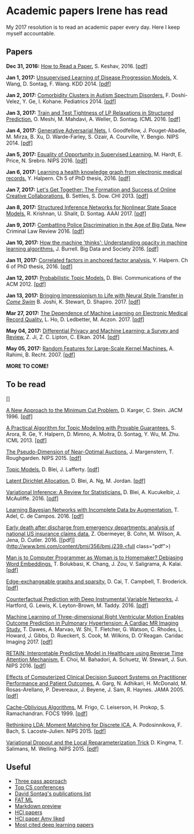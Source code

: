 # Academic papers Irene has read

My 2017 resolution is to read an academic paper every day. Here I keep myself accountable.

## Papers

**Dec 31, 2016:** [How to Read a Paper.](writeups/howto_read.md) S. Keshav, 2016. [[pdf]](http://blizzard.cs.uwaterloo.ca/keshav/home/Papers/data/07/paper-reading.pdf)

**Jan 1, 2017:** [Unsupervised Learning of Disease Progression Models.](writeups/WanSonWan_kdd14.md) X. Wang, D. Sontag, F. Wang. KDD 2014. [[pdf]](http://cs.nyu.edu/~dsontag/papers/WanSonWan_kdd14.pdf)

**Jan 2, 2017:** [Comorbidity Clusters in Autism Spectrum Disorders.](writeups/DosGeKoh_ped2014.md) F. Doshi-Velez, Y. Ge, I. Kohane. Pediatrics 2014. [[pdf]](http://pediatrics.aappublications.org/content/133/1/e54.full-text.pdf)

**Jan 3, 2017:** [Train and Test Tightness of LP Relaxations in Structured Prediction.](writeups/MeshiEtAl_icml16.md) O. Meshi, M. Mahdavi, A. Weller, D. Sontag. ICML 2016. [[pdf]](http://cs.nyu.edu/~dsontag/papers/MeshiEtAl_icml16.pdf)

**Jan 4, 2017:** [Generative Adversarial Nets.](writeups/GoodEtAl_nips14.md) I. Goodfellow, J. Pouget-Abadie, M. Mirza, B. Xu, D. Warde-Farley, S. Ozair, A. Courville, Y. Bengio. NIPS 2014. [[pdf]](https://arxiv.org/pdf/1406.2661v1.pdf)

**Jan 5, 2017:** [Equality of Opportunity in Supervised Learning.](writeups/HarPriSre_nips16.md) M. Hardt, E. Price, N. Srebro. NIPS 2016. [[pdf]](https://arxiv.org/pdf/1610.02413v1.pdf)

**Jan 6, 2017:** [Learning a health knowledge graph from electronic medical records.](writeups/Halpern_ch5.md) Y. Halpern. Ch 5 of PhD thesis, 2016. [[pdf]](http://www.cs.nyu.edu/~halpern/files/halpern_thesis.pdf)

**Jan 7, 2017:** [Let's Get Together: The Formation and Success of Online Creative Collaborations.](writeups/SetDow_chi13.md) B. Settles, S. Dow. CHI 2013. [[pdf]](http://burrsettles.com/pub/settles.chi13.pdf)

**Jan 8, 2017:** [Structured Inference Networks for Nonlinear State Space Models.](writeups/KriShaSon_aaai17.md) R. Krishnan, U. Shalit, D. Sontag. AAAI 2017. [[pdf]](https://arxiv.org/pdf/1609.09869v2.pdf)

**Jan 9, 2017:** [Combatting Police Discrimination in the Age of Big Data.](writeups/GoelEtAl_nclr16.md) New Criminal Law Review 2016. [[pdf]](https://5harad.com/papers/policing-the-police.pdf)

**Jan 10, 2017:** [How the machine 'thinks': Understanding opacity in machine learning algorithms.](writeups/Burrell_bds16.md) J. Burrell. Big Data and Society 2016. [[pdf]](http://journals.sagepub.com/doi/pdf/10.1177/2053951715622512)

**Jan 11, 2017:** [Correlated factors in anchored factor analysis.](writeups/Halpern_ch6.md) Y. Halpern. Ch 6 of PhD thesis, 2016. [[pdf]](http://www.cs.nyu.edu/~halpern/files/halpern_thesis.pdf)

**Jan 12, 2017:** [Probabilistic Topic Models.](writeups/Blei_acm12.md) D. Blei. Communications of the ACM 2012. [[pdf]](https://www.cs.princeton.edu/~blei/papers/Blei2012.pdf)

**Jan 13, 2017:** [Bringing Impressionism to Life with Neural Style Transfer in *Come Swim*](writeups/JosSteSha_17.md) B. Joshi, K. Stewart, D. Shapiro. 2017. [[pdf]](https://arxiv.org/pdf/1701.04928v1.pdf)

**Mar 27, 2017:** [The Dependence of Machine Learning on Electronic Medical Record Quality.](writeups/HoLedAcz_17.md) L. Ho, D. Ledbetter, M. Aczon. 2017. [[pdf]](https://arxiv.org/pdf/1703.08251.pdf)

**May 04, 2017:** [Differential Privacy and Machine Learning: a Survey and Review.](writeups/JiLipElk14.md) Z. Ji, Z. C. Lipton, C. Elkan. 2014. [[pdf]](https://arxiv.org/pdf/1412.7584.pdf)

**May 05, 2017:** [Random Features for Large-Scale Kernel Machines.](writeups/RahRec07.md) A. Rahimi, B. Recht. 2007. [[pdf]](https://people.eecs.berkeley.edu/~brecht/papers/07.rah.rec.nips)

**MORE TO COME!**

## To be read

[]

[A New Approach to the Minimum Cut Problem.](writeups/KarSte_jacm96.md) D. Karger, C. Stein. JACM 1996. [[pdf]](http://delivery.acm.org/10.1145/240000/234534/p601-karger.pdf?ip=18.111.34.118&id=234534&acc=ACTIVE%20SERVICE&key=7777116298C9657D%2EDE5F786C30E1A3B4%2E4D4702B0C3E38B35%2E4D4702B0C3E38B35&CFID=728388402&CFTOKEN=74744216&__acm__=1487184581_c356903984f56508e3737417ff6a361d)


[A Practical Algorithm for Topic Modeling with Provable Guarantees.](writeups/AroraEtAl_icml13.md) S. Arora, R. Ge, Y. Halpern, D. Mimno, A. Moitra, D. Sontag, Y. Wu, M. Zhu. ICML 2013. [[pdf]](http://cs.nyu.edu/~dsontag/papers/AroraEtAl_icml13.pdf)

[The Pseudo-Dimension of Near-Optimal Auctions.](writeups/MorRou_nips15.md) J. Margenstern, T. Roughgarden. NIPS 2015. [[pdf]](https://arxiv.org/pdf/1506.03684.pdf)

[Topic Models.](writeups/BleLaf_09.md) D. Blei, J. Lafferty. [[pdf]](https://www.cs.princeton.edu/~blei/papers/BleiLafferty2009.pdf)

[Latent Dirichlet Allocation.](writeups/BleNgJor_jmlr03.md) D. Blei, A. Ng, M. Jordan. [[pdf]](http://www.jmlr.org/papers/volume3/blei03a/blei03a.pdf)

[Variational Inference: A Review for Statisticians.](writeups/BleNgJor_jmlr03.md) D. Blei, A. Kucukelbir, J. McAuliffe. 2016. [[pdf]](https://arxiv.org/pdf/1601.00670.pdf)

[Learning Bayesian Networks with Incomplete Data by Augmentation.](writeups/BleNgJor_jmlr03.md) T. Adel, C. de Campos. 2016. [[pdf]](https://arxiv.org/pdf/1608.07734.pdf)

[Early death after discharge from emergency departments: analysis of national US insurance claims data.](writeups/BleNgJor_jmlr03.md) Z. Obermeyer, B. Cohn, M. Wilson, A. Jena, D. Cutler. 2016. [[pdf]](http://www.bmj.com/content/bmj/356/bmj.j239.<full class="pdf"></full>)


[Man is to Computer Programmer as Woman is to Homemaker? Debiasing Word Embeddings.](writeups/BoluEtAl_nips16.md) T. Bolukbasi, K. Chang, J. Zou, V. Saligrama, A. Kalai. [[pdf]](https://papers.nips.cc/paper/6228-man-is-to-computer-programmer-as-woman-is-to-homemaker-debiasing-word-embeddings.pdf)

[Edge-exchangeable graphs and sparsity.](writeups/CaiCamBro_nips16.md) D. Cai, T. Campbell, T. Broderick. [[pdf]](https://papers.nips.cc/paper/6586-edge-exchangeable-graphs-and-sparsity.pdf)

[Counterfactual Prediction with Deep Instrumental Variable Networks.](writeups/HartEtAl_16.md) J. Hartford, G. Lewis, K. Leyton-Brown, M. Taddy. 2016. [[pdf]](https://arxiv.org/pdf/1612.09596v1.pdf)

[Machine Learning of Three-dimensional Right Ventricular Motion Enables Outcome Prediction in Pulmonary Hypertension: A Cardiac MR Imaging Study.](writeups/DawesEtAl_ci17.md) T. Dawes, A. Marvao, W. Shi, T. Fletcher, G. Watson, C. Rhodes, L. Howard, J. Gibbs, D. Rueckert, S. Cook, M. Wilkins, D. O'Reagan. Caridac Imaging 2017. [[pdf]](http://pubs.rsna.org/doi/pdf/10.1148/radiol.2016161315)

[RETAIN: Interpretable Predictive Model in Healthcare using Reverse Time Attention Mechanism.](writeups/ChoiEtAl_nips16.md) E. Choi, M. Bahadori, A. Schuetz, W. Stewart, J. Sun. NIPS 2016. [[pdf]](https://arxiv.org/pdf/1608.05745v3.pdf)

[Effects of Computerized Clinical Decision Support Systems on Practitioner Performance and Patient Outcomes.](writeups/GargEtAl_jama05.md) A. Garg, N. Adhikari, H. McDonald, M. Rosas-Arellano, P. Devereaux, J. Beyene, J. Sam, R. Haynes. JAMA 2005. [[pdf]](http://citeseerx.ist.psu.edu/viewdoc/download?doi=10.1.1.468.3830&rep=rep1&type=pdf)

[Cache-Oblivious Algorithms.](writeups/FrigoEtAl_focs99.md) M. Frigo, C. Leiserson, H. Prokop, S. Ramachandran. FOCS 1999. [[pdf]](http://www.cc.gatech.edu/~bader/COURSES/GATECH/CSE6140-Fall2008/papers/FLP99.pdf)

[Rethinking LDA: Moment Matching for Discrete ICA.](writeups/PodEtAl_nips15.md) A. Podosinnikova, F. Bach, S. Lacoste-Julien. NIPS 2015. [[pdf]](https://arxiv.org/pdf/1507.01784v2.pdf)

[Variational Dropout and the Local Reparameterization Trick](writeups/KinSalWel_nips15.md) D. Kingma, T. Salimans, M. Welling. NIPS 2015. [[pdf]](https://arxiv.org/pdf/1506.02557v2.pdf)




## Useful
 - [Three pass approach](http://blizzard.cs.uwaterloo.ca/keshav/home/Papers/data/07/paper-reading.pdf)
 - [Top CS conferences](https://blog.acolyer.org/2016/12/29/my-new-years-resolution-read-a-research-paper-every-weekday/)
 - [David Sontag's publications list](http://clinicalml.org/publications.html)
 - [FAT ML](http://www.fatml.org/)
 - [Markdown preview](http://markdownlivepreview.com/)
 - [HCI papers](http://hci.stanford.edu/courses/cs376/2014/syllabus.php)
 - [HCI paper Amy liked](http://www-personal.umich.edu/~itm/688/wk11%20-%20social%20cognition/Ackerman-SociotechnicalGap-HCI00.pdf)
 - [Most cited deep learning papers](https://github.com/terryum/awesome-deep-learning-papers)